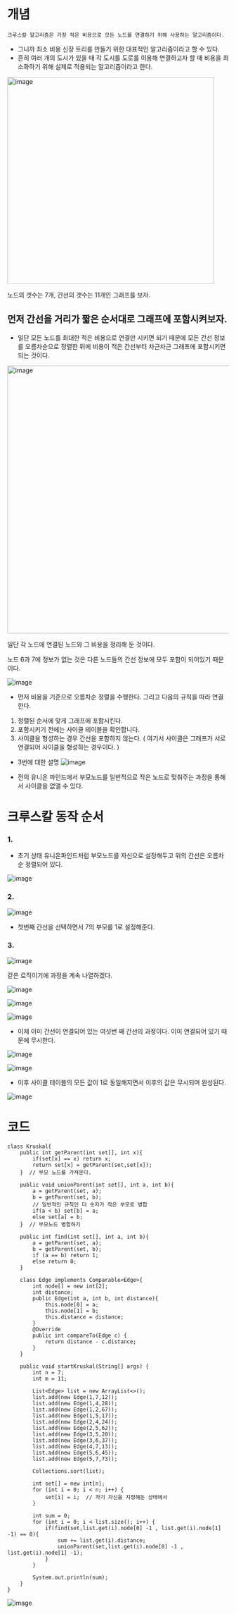 # 개념
    크루스칼 알고리즘은 가장 적은 비용으로 모든 노드를 연결하기 위해 사용하는 알고리즘이다. 
- 그니까 최소 비용 신장 트리를 만들기 위한 대표적인 알고리즘이라고 할 수 있다. 
- 흔히 여러 개의 도시가 있을 때 각 도시를 도로를 이용해 연결하고자 할 때 비용을 최소화하기 위해 실제로 적용되는 알고리즘이라고 한다.

<img width="470" alt="image" src="https://github.com/Ryeohwan/TRL/assets/73810834/143af1bd-ffde-4f7f-8137-364413a2f1cf">

노드의 갯수는 7개, 간선의 갯수는 11개인 그래프를 보자.

## 먼저 간선을 거리가 짧은 순서대로 그래프에 포함시켜보자.

- 일단 모든 노드를 최대한 적은 비용으로 연결만 시키면 되기 때문에 모든 간선 정보를 오름차순으로 정렬한 뒤에 비용이 적은 간선부터 차근차근 그래프에 포함시키면 되는 것이다. 

<img width="608" alt="image" src="https://github.com/Ryeohwan/TRL/assets/73810834/c040bdc8-cf59-41c7-8048-bb101e3633e7">

일단 각 노드에 연결된 노드와 그 비용을 정리해 둔 것이다.

노드 6과 7에 정보가 없는 것은 다른 노드들의 간선 정보에 모두 포함이 되어있기 때문이다.

![image](https://github.com/Ryeohwan/TRL/assets/73810834/e4597347-2b92-4eab-a092-23b506ae726b)

- 먼저 비용을 기준으로 오름차순 정렬을 수행한다. 그리고 다음의 규칙을 따라 연결한다.

1. 정렬된 순서에 맞게 그래프에 포함시킨다.
2. 포함시키기 전에는 사이클 테이블을 확인합니다.
3. 사이클을 형성하는 경우 간선을 포함하지 않는다.  ( 여기서 사이클은 그래프가 서로 연결되어 사이클을 형성하는 경우이다. )

- 3번에 대한 설명
![image](https://github.com/Ryeohwan/TRL/assets/73810834/0ddfaeae-7f97-4b26-b10a-7b062287e266)

- 전의 유니온 파인드에서 부모노드를 일반적으로 작은 노드로 맞춰주는 과정을 통해서 사이클을 없앨 수 있다.

# 크루스칼 동작 순서

### 1.
- 초기 상태 유니온파인드처럼 부모노드를 자신으로 설정해두고 위의 간선은 오름차순 정렬되어 있다.

![image](https://github.com/Ryeohwan/TRL/assets/73810834/7a45d9f2-e84b-43c6-8045-3a500864aa04)

### 2.
![image](https://github.com/Ryeohwan/TRL/assets/73810834/dd9f64ee-45b1-47cc-8470-5aa13a790666)

- 첫번째 간선을 선택하면서 7의 부모를 1로 설정해준다.

### 3. 
![image](https://github.com/Ryeohwan/TRL/assets/73810834/85207209-8042-485b-9991-9cf3272672c9)

같은 로직이기에 과정을 계속 나열하겠다.

![image](https://github.com/Ryeohwan/TRL/assets/73810834/0c5494d8-2e29-439e-b8c0-aecb149e16e9)

![image](https://github.com/Ryeohwan/TRL/assets/73810834/9597efc6-6fe2-4cf9-89e2-b022d40a84b5)

![image](https://github.com/Ryeohwan/TRL/assets/73810834/a959166a-b8f5-46c0-b535-34bc40e6bc18)

- 이제 이미 간선이 연결되어 있는 여섯번 째 간선의 과정이다. 이미 연결되어 있기 때문에 무시한다.

![image](https://github.com/Ryeohwan/TRL/assets/73810834/2adabca7-8fb7-46ec-b67f-1d17bbffeecf)

![image](https://github.com/Ryeohwan/TRL/assets/73810834/d897cae8-dfd8-4450-acda-615221692be7)

- 이후 사이클 테이블의 모든 값이 1로 동일해지면서 이후의 값은 무시되며 완성된다.

![image](https://github.com/Ryeohwan/TRL/assets/73810834/9ca5279e-e8ca-4aa5-bef6-7d1c6a6d8a30)


# 코드
```
class Kruskal{
    public int getParent(int set[], int x){
        if(set[x] == x) return x;
        return set[x] = getParent(set,set[x]);
    }  // 부모 노드를 가져온다.

    public void unionParent(int set[], int a, int b){
        a = getParent(set, a);
        b = getParent(set, b);
        // 일반적인 규칙인 더 숫자가 작은 부모로 병합
        if(a < b) set[b] = a;
        else set[a] = b;
    }  // 부모노드 병합하기

    public int find(int set[], int a, int b){
        a = getParent(set, a);
        b = getParent(set, b);
        if (a == b) return 1;
        else return 0;
    }

    class Edge implements Comparable<Edge>{
        int node[] = new int[2];
        int distance;
        public Edge(int a, int b, int distance){
            this.node[0] = a;
            this.node[1] = b;
            this.distance = distance;
        }
        @Override
        public int compareTo(Edge c) {
            return distance - c.distance;
        }
    }

    public void startKruskal(String[] args) {
        int n = 7;
        int m = 11;

        List<Edge> list = new ArrayList<>();
        list.add(new Edge(1,7,12));
        list.add(new Edge(1,4,28));
        list.add(new Edge(1,2,67));
        list.add(new Edge(1,5,17));
        list.add(new Edge(2,4,24));
        list.add(new Edge(2,5,62));
        list.add(new Edge(3,5,20));
        list.add(new Edge(3,6,37));
        list.add(new Edge(4,7,13));
        list.add(new Edge(5,6,45));
        list.add(new Edge(5,7,73));

        Collections.sort(list);

        int set[] = new int[n];
        for (int i = 0; i < n; i++) {
            set[i] = i;  // 자기 자신을 지정해둔 상태에서
        }

        int sum = 0;
        for (int i = 0; i < list.size(); i++) {
            if(find(set,list.get(i).node[0] -1 , list.get(i).node[1] -1) == 0){
                sum += list.get(i).distance;
                unionParent(set,list.get(i).node[0] -1 , list.get(i).node[1] -1);
            }
        }

        System.out.println(sum);
    }
}
```
![image](https://github.com/Ryeohwan/TRL/assets/73810834/d18eec3e-b6f0-4ecc-9d49-b686e6cfaff1)
